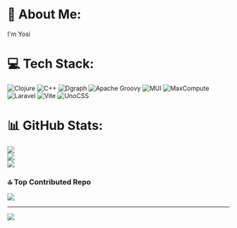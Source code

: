 # 💫 About Me:
I'm Yosi


# 💻 Tech Stack:
![Clojure](https://img.shields.io/badge/Clojure-%23Clojure.svg?style=for-the-badge&logo=Clojure&logoColor=Clojure) ![C++](https://img.shields.io/badge/c++-%2300599C.svg?style=for-the-badge&logo=c%2B%2B&logoColor=white) ![Dgraph](https://img.shields.io/badge/dgraph-%23E50695.svg?style=for-the-badge&logo=dgraph&logoColor=white) ![Apache Groovy](https://img.shields.io/badge/Apache%20Groovy-4298B8.svg?style=for-the-badge&logo=Apache+Groovy&logoColor=white) ![MUI](https://img.shields.io/badge/MUI-%230081CB.svg?style=for-the-badge&logo=mui&logoColor=white) ![MaxCompute](https://img.shields.io/badge/MaxCompute-%23FF6701?style=for-the-badge&logo=alibabacloud&logoColor=white) ![Laravel](https://img.shields.io/badge/laravel-%23FF2D20.svg?style=for-the-badge&logo=laravel&logoColor=white) ![Vite](https://img.shields.io/badge/vite-%23646CFF.svg?style=for-the-badge&logo=vite&logoColor=white) ![UnoCSS](https://img.shields.io/badge/unocss-333333.svg?style=for-the-badge&logo=unocss&logoColor=white)
# 📊 GitHub Stats:
![](https://github-readme-stats.vercel.app/api?username=YossiChynarie&theme=blue-green&hide_border=false&include_all_commits=true&count_private=false)<br/>
![](https://nirzak-streak-stats.vercel.app/?user=YossiChynarie&theme=blue-green&hide_border=false)<br/>
![](https://github-readme-stats.vercel.app/api/top-langs/?username=YossiChynarie&theme=blue-green&hide_border=false&include_all_commits=true&count_private=false&layout=compact)

### 🔝 Top Contributed Repo
![](https://github-contributor-stats.vercel.app/api?username=YossiChynarie&limit=5&theme=panda&combine_all_yearly_contributions=true)

---
[![](https://visitcount.itsvg.in/api?id=YossiChynarie&icon=0&color=0)](https://visitcount.itsvg.in)

<!-- Proudly created with GPRM ( https://gprm.itsvg.in ) -->
